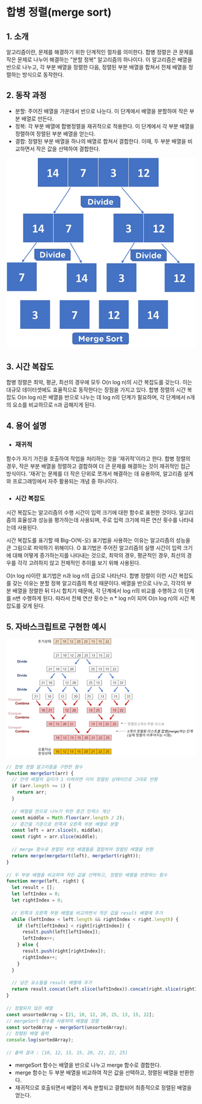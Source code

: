 # 합병 정렬(merge sort)

## 1. 소개

알고리즘이란, 문제를 해결하기 위한 단계적인 절차를 의미한다.
합병 정렬은 큰 문제를 작은 문제로 나누어 해결하는 "분할 정복" 알고리즘의 하나이다.
이 알고리즘은 배열을 반으로 나누고, 각 부분 배열을 정렬한 다음, 정렬된 부분 배열을 합쳐서 전체 배열을 정렬하는 방식으로 동작한다.

## 2. 동작 과정

- 분할: 주어진 배열을 가운데서 반으로 나눈다. 이 단계에서 배열을 분할하여 작은 부분 배열로 만든다.
- 정복: 각 부분 배열에 합병정렬을 재귀적으로 적용한다. 이 단계에서 각 부분 배열을 정렬하여 정렬된 부분 배열을 얻는다.
- 결합: 정렬된 부분 배열을 하나의 배열로 합쳐서 결합한다. 이때, 두 부분 배열을 비교하면서 작은 값을 선택하여 결합한다.

![mergesort-1](./images/merge-sort-1.webp)

## 3. 시간 복잡도

합병 정렬은 최악, 평균, 최선의 경우에 모두 O(n log n)의 시간 복잡도를 갖는다.
이는 대규모 데이터셋에도 효율적으로 동작한다는 장점을 가지고 있다.
합병 정렬의 시간 복잡도 O(n log n)은 배열을 반으로 나누는 데 log n의 단계가 필요하며, 각 단계에서 n개의 요소를 비교하므로 n과 곱해지게 된다.

## 4. 용어 설명

- ### 재귀적

함수가 자기 가진을 호출하여 작업을 처리하는 것을 '재귀적'이라고 한다. 합병 정렬의 경우, 작은 부분 배열을 정렬하고 결합하여 더 큰 문제를 해결하는 것이 재귀적인 접근 방식이다. '재귀'는 문제를 더 작은 단위로 쪼개서 해결하는 데 유용하여, 알고리즘 설계와 프로그래밍에서 자주 활용되는 개념 중 하나이다.

- ### 시간 복잡도

시간 복잡도는 알고리즘의 수행 시간이 입력 크기에 대한 함수로 표현한 것이다. 알고리즘의 효율성과 성능을 평가하는데 사용되며, 주로 입력 크기에 따른 연산 횟수를 나타내는데 사용된다.

시간 복잡도를 표기할 때 Big-O(빅-오) 표기법을 사용하는 이유는 알고리즘의 성능을 큰 그림으로 파악하기 위해이다. O 표기법은 주어진 알고리즘의 실행 시간이 입력 크기에 대해 어떻게 증가하는지를 나타내는 것으로, 최악의 경우, 평균적인 경우, 최선의 경우를 각각 고려하지 않고 전체적인 추이를 보기 위해 사용된다.

O(n log n)이란 표기법은 n과 log n의 곱으로 나타난다. 합병 정렬이 이런 시간 복잡도를 갖는 이유는 분할 정복 알고리즘의 특성 때문이다. 배열을 반으로 나누고, 각각의 부분 배열을 정렬한 뒤 다시 합치기 때문에, 각 단계에서 log n의 비교를 수행하고 이 단계를 n번 수행하게 된다. 따라서 전체 연산 횟수는 n \* log n이 되어 O(n log n)의 시간 복잡도를 갖게 된다.

## 5. 자바스크립트로 구현한 예시

![mergesort-2](./images/merge-sort.png)

```js
// 합병 정렬 알고리즘을 구현한 함수
function mergeSort(arr) {
  // 만약 배열의 길이가 1 이하라면 이미 정렬된 상태이므로 그대로 반환
  if (arr.length <= 1) {
    return arr;
  }

  // 배열을 반으로 나누기 위한 중간 인덱스 계산
  const middle = Math.floor(arr.length / 2);
  // 중간을 기준으로 왼쪽과 오른쪽 부분 배열로 분할
  const left = arr.slice(0, middle);
  const right = arr.slice(middle);

  // merge 함수로 분할된 부분 배열들을 결합하여 정렬된 배열을 반환
  return merge(mergeSort(left), mergeSort(right));
}

// 두 부분 배열을 비교하며 작은 값을 선택하고, 정렬된 배열을 반환하는 함수
function merge(left, right) {
  let result = [];
  let leftIndex = 0;
  let rightIndex = 0;

  // 왼쪽과 오른쪽 부분 배열을 비교하면서 작은 값을 result 배열에 추가
  while (leftIndex < left.length && rightIndex < right.length) {
    if (left[leftIndex] < right[rightIndex]) {
      result.push(left[leftIndex]);
      leftIndex++;
    } else {
      result.push(right[rightIndex]);
      rightIndex++;
    }
  }

  // 남은 요소들을 result 배열에 추가
  return result.concat(left.slice(leftIndex)).concat(right.slice(rightIndex));
}

// 정렬되지 않은 배열
const unsortedArray = [21, 10, 12, 20, 25, 13, 15, 22];
// mergeSort 함수를 사용하여 배열을 정렬
const sortedArray = mergeSort(unsortedArray);
// 정렬된 배열 출력
console.log(sortedArray);

// 출력 결과 : [10, 12, 13, 15, 20, 21, 22, 25]
```

- mergeSort 함수는 배열을 반으로 나누고 merge 함수로 결합한다.
- merge 함수는 두 부분 배열을 비교하여 작은 값을 선택하고, 정렬된 배열을 반환한다.
- 재귀적으로 호출되면서 배열이 계속 분할되고 결합되어 최종적으로 정렬된 배열을 얻는다.
